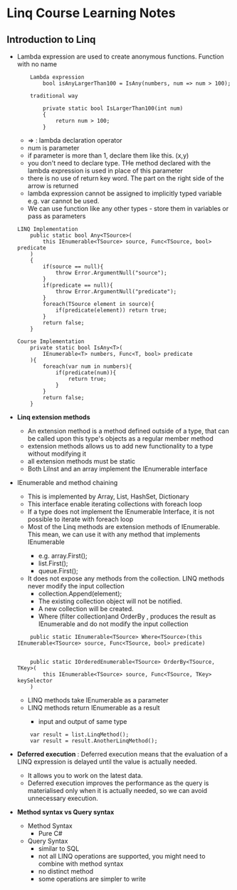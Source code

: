 # Linq Course Learning Notes

## Introduction to Linq
-  Lambda expression are used to create anonymous functions. Function with no name
    
    ```
        Lambda expression
            bool isAnyLargerThan100 = IsAny(numbers, num => num > 100);
        
        traditional way

            private static bool IsLargerThan100(int num)
            {
                return num > 100;
            }

    ```
    - => : lambda declaration operator 
    - num is parameter
    - if parameter is more than 1, declare them like this. (x,y)
    - you don't need to declare type. THe method declared with the lambda expression is used in place of this parameter
    - there is no use of return key word. The part on the right side of the arrow is returned
    - lambda expression cannot be assigned to implicitly typed variable e.g. var cannot be used.
    - We can use function like any other types - store them in variables or pass as parameters
    ```
    LINQ Implementation
        public static bool Any<TSource>(
            this IEnumerable<TSource> source, Func<TSource, bool> predicate
        )
        {
            if(source == null){
                throw Error.ArgumentNull("source");
            }
            if(predicate == null){
                throw Error.ArgumentNull("predicate");
            }
            foreach(TSource element in source){
                if(predicate(element)) return true;
            }
            return false;
        }

    Course Implementation
        private static bool IsAny<T>(
            IEnumerable<T> numbers, Func<T, bool> predicate
        ){
            foreach(var num in numbers){
                if(predicate(num)){
                    return true;
                }
            }
            return false;
        }
    ```
- **Linq extension methods** 
    - An extension method is a method defined outside of a type, that can be called upon this type's objects as a regular member method
    - extension methods allows us to add new functionality to a type without modifying it
    - all extension methods must be static
    - Both LiInst and an array implement the IEnumerable<T> interface
- IEnumerable<T> and method chaining 
    - This is implemented by Array, List, HashSet, Dictionary
    - This interface enable iterating collections with foreach loop
    - If a type does not implement the IEnumerable Interface, it is not possible to iterate with foreach loop
    - Most of the Linq methods are extension methods of IEnumerable<T>. This mean, we can use it with any method that implements IEnumerable<T>
        - e.g. array.First();
        - list.First();
        - queue.First();
    - It does not expose any methods from the collection. LINQ methods never modify the input collection
        - collection.Append(element);
        - The existing collection object will not be notified.
        - A new collection will be created.
        - Where (filter collection)and OrderBy , produces the result as IEnumerable<T> and do not modify the input collection

    ```
        public static IEnumerable<TSource> Where<TSource>(this IEnumerable<TSource> source, Func<TSource, bool> predicate)


        public static IOrderedEnumerable<TSource> OrderBy<TSource, TKey>(
            this IEnumerable<TSource> source, Func<TSource, TKey> keySelector
        )
    ```
    - LINQ methods take IEnumerable<T> as a parameter
    - LINQ methods return IEnumerable<T> as a result 
        - input and output of same type
    ```
        var result = list.LinqMethod();
        var result = result.AnotherLinqMethod();

    ```
- **Deferred execution** : Deferred execution means that the evaluation of a LINQ expression is delayed until the value is actually needed.
    - It allows you to work on the latest data.
    - Deferred execution improves the performance as the query is materialised only when it is actually needed, so we can avoid unnecessary execution.
- **Method syntax vs Query syntax**
    - Method Syntax
        - Pure C#
    - Query Syntax
        - similar to SQL
        - not all LINQ operations are supported, you might need to combine with method syntax
        - no distinct method
        - some operations are simpler to write